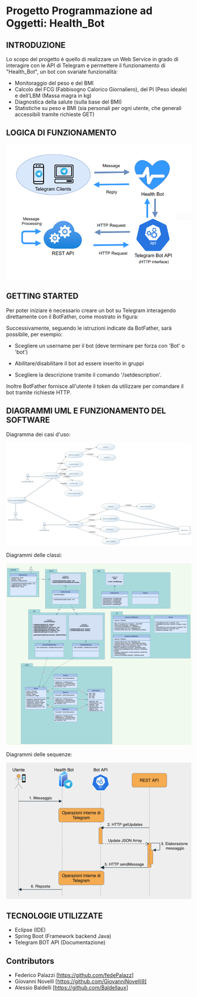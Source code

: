 # Progetto Programmazione ad Oggetti: Health_Bot


## INTRODUZIONE

Lo scopo del progetto è quello di realizzare un Web Service in grado di interagire con le API di Telegram e permettere il funzionamento di "Health_Bot", un bot con svariate funzionalità:
- Monitoraggio del peso e del BMI
- Calcolo del FCG (Fabbisogno Calorico Giornaliero), del PI (Peso ideale) e dell'LBM (Massa magra in kg)
- Diagnostica della salute (sulla base del BMI)
- Statistiche su peso e BMI (sia personali per ogni utente, che generali accessibili tramite richieste GET)

## LOGICA DI FUNZIONAMENTO

![](resources/Funzionamento_BOT.png)

## GETTING STARTED

Per poter iniziare è necessario creare un bot su Telegram interagendo direttamente con il BotFather, come mostrato in figura:



Successivamente, seguendo le istruzioni indicate da BotFather, sarà possibile, per esempio:

- Scegliere un username per il bot (deve terminare per forza con 'Bot' o 'bot')

- Abilitare/disabilitare il bot ad essere inserito in gruppi

- Scegliere la descrizione tramite il comando '/setdescription'.

Inoltre BotFather fornisce all'utente il token da utilizzare per comandare il bot tramite richieste HTTP.



## DIAGRAMMI UML E FUNZIONAMENTO DEL SOFTWARE

Diagramma dei casi d'uso:

![](resources/UML/Health_Bot_UseCaseDiagram.png)



Diagrammi delle classi:

<img src="resources/UML/class_diagram-Diagramma classi.png" style="zoom:80%;" />



Diagrammi delle sequenze:

![](resources/UML/Seq_diagram-Seq_Updates.png)

## TECNOLOGIE UTILIZZATE
- Eclipse (IDE)
- Spring Boot (Framework backend Java)
- Telegram BOT API (Documentazione)

## Contributors

- Federico Palazzi [https://github.com/fedePalazz]
- Giovanni Novelli [https://github.com/GiovanniNovelli9] 
- Alessio Baldelli [https://github.com/Baldellaux]

